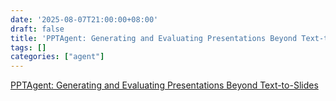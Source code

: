 ```yaml
---
date: '2025-08-07T21:00:00+08:00'
draft: false
title: 'PPTAgent: Generating and Evaluating Presentations Beyond Text-to-Slides'
tags: []
categories: ["agent"]
---
```


[PPTAgent: Generating and Evaluating Presentations Beyond Text-to-Slides](https://xves6ft58q.feishu.cn/docx/YF85dXpvToxtiUxNWWKc8RHgn0g?from=from_copylink)
